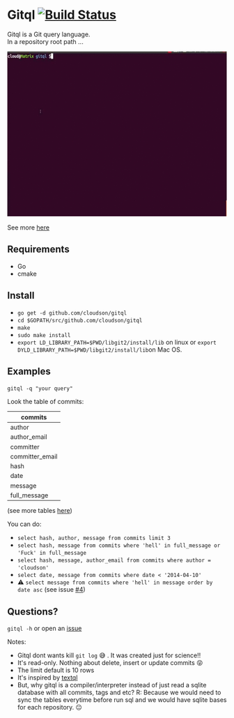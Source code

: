 Gitql [![Build Status](https://travis-ci.org/cloudson/gitql.png)](https://travis-ci.org/cloudson/gitql)
===============

Gitql is a Git query language.  
In a repository root path ...

![how to use](./howtouse.gif)

See more [here](https://asciinema.org/a/8863)

## Requirements 
- Go  
- cmake  

## Install
- `go get -d github.com/cloudson/gitql`
- `cd $GOPATH/src/github.com/cloudson/gitql`
- `make`
- `sudo make install`
- `export LD_LIBRARY_PATH=$PWD/libgit2/install/lib` on linux or `export DYLD_LIBRARY_PATH=$PWD/libgit2/install/lib`on Mac OS. 


## Examples 

`gitql -q "your query" ` 


Look the table of commits:

| commits | 
| ---------| 
| author |
| author_email | 
| committer |
| committer_email |
| hash | 
| date |
| message | 
| full_message | 

(see more tables [here](./tables.md))

You can do:   
* `select hash, author, message from commits limit 3`  
* `select hash, message from commits where 'hell' in full_message or 'Fuck' in full_message`  
* `select hash, message, author_email from commits where author = 'cloudson'`  
* `select date, message from commits where date < '2014-04-10' `  
* :warning: `select message from commits where 'hell' in message order by date asc` (see issue [#4](https://github.com/cloudson/gitql/issues/4))

## Questions? 

`gitql -h` or open an [issue](https://github.com/cloudson/gitql/issues)

Notes:   
* Gitql dont wants kill `git log` :sweat_smile: . It was created just for science!!  
* It's  read-only. Nothing about delete, insert or update commits :stuck_out_tongue_closed_eyes:  
* The limit default is 10 rows  
* It's inspired by [textql](https://github.com/dinedal/textql)   
* But, why gitql is a compiler/interpreter instead of just read a sqlite database with all commits, tags and etc? R: Because we would need to sync the tables everytime before run sql and we would have sqlite bases for each repository. :neutral_face: